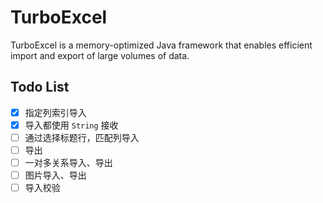 # TurboExcel
TurboExcel is a memory-optimized Java framework that enables efficient import and export of large volumes of data.

## Todo List
- [x] 指定列索引导入
- [x] 导入都使用 `String`  接收
- [ ] 通过选择标题行，匹配列导入
- [ ] 导出
- [ ] 一对多关系导入、导出
- [ ] 图片导入、导出
- [ ] 导入校验
